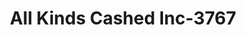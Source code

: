 ---
f_zip-code: 33881
f_state-code: FL
title: All Kinds Cashed Inc-3767
f_phone: 863-293-6284
f_city-only: Winter Haven
f_address: 824 6Th Street Nw Winter Haven
f_location-unique-id: '3767'
slug: all-kinds-cashed-inc-3767
updated-on: '2024-05-30T13:46:58.046Z'
created-on: '2024-05-30T13:36:59.803Z'
published-on: '2024-05-30T13:54:32.469Z'
f_city-state: cms/city/winter-haven-fl.md
f_company: cms/company/all-kinds-cashed-inc.md
f_state: cms/state/florida.md
layout: '[payday-loan].html'
tags: payday-loan
---